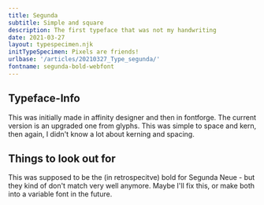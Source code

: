 ```yaml
---
title: Segunda
subtitle: Simple and square
description: The first typeface that was not my handwriting
date: 2021-03-27
layout: typespecimen.njk
initTypeSpecimen: Pixels are friends!
urlbase: '/articles/20210327_Type_segunda/'
fontname: segunda-bold-webfont
---
```


## Typeface-Info
This was initially made in affinity designer and then in fontforge. The current version is an upgraded one from glyphs. This was simple to space and kern, then again, I didn't know a lot about kerning and spacing. 

## Things to look out for
This was supposed to be the (in retrospecitve) bold for Segunda Neue - but they kind of don't match very well anymore. Maybe I'll fix this, or make both into a variable font in the future. 